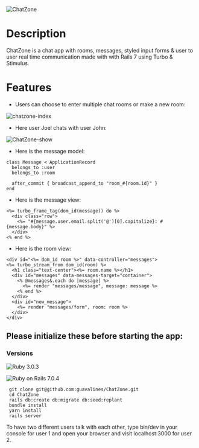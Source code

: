 ![ChatZone](https://user-images.githubusercontent.com/100665876/232448053-3d23a4ef-3851-4fcc-96b6-b40c449d61f9.jpeg)

# Description
ChatZone is a chat app with rooms, messages, styled input forms & user to user real time communication made with with Rails 7 using Turbo & Stimulus.

# Features
- Users can choose to enter multiple chat rooms or make a new room:

![chatzone-index](https://user-images.githubusercontent.com/100665876/213108626-55c1a6df-4873-4292-a8b8-3a7e6bd5c819.jpeg)

- Here user Joel chats with user John:

![ChatZone-show](https://user-images.githubusercontent.com/100665876/213362780-c1032945-6c06-4fe8-8955-5e6dff309869.jpeg)

- Here is the message model:

```
class Message < ApplicationRecord
  belongs_to :user
  belongs_to :room

  after_commit { broadcast_append_to "room_#{room.id}" }
end
```

- Here is the message view:

```
<%= turbo_frame_tag(dom_id(message)) do %>
  <div class="row">
    <%= "#{message.user.email.split('@')[0].capitalize}: #{message.body}" %>
  </div>
<% end %>
```

- Here is the room view:

```
<div id="<%= dom_id room %>" data-controller="messages">
<%= turbo_stream_from dom_id(room) %>
  <h1 class="text-center"><%= room.name %></h1>
  <div id="messages" data-messages-target="container">
    <% @messages&.each do |message| %>
      <%= render "messages/message", message: message %>
    <% end %>
  </div>
  <div id="new_message">
    <%= render "messages/form", room: room %>
  </div>
</div>
```

## Please initialize these before starting the app:

### Versions


![Ruby](https://img.shields.io/badge/Ruby-CC342D?style=for-the-badge&logo=ruby&logoColor=white) 3.0.3

![Ruby on Rails](https://img.shields.io/badge/Ruby_on_Rails-CC0000?style=for-the-badge&logo=ruby-on-rails&logoColor=white) 7.0.4

```
 git clone git@github.com:guavalines/ChatZone.git
 cd ChatZone
 rails db:create db:migrate db:seed:replant
 bundle install
 yarn install
 rails server
 ```
 
 To have two different users talk with each other, type bin/dev in your console for user 1 and open your browser and visit localhost:3000 for user 2.
